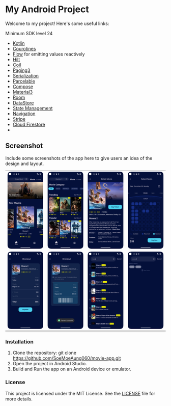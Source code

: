 # My Android Project

Welcome to my project! Here's some useful links:

Minimum SDK level 24
- [Kotlin](https://kotlinlang.org/)
- [Courotines](https://github.com/Kotlin/kotlinx.coroutines)
- [Flow](https://kotlinlang.org/api/kotlinx.coroutines/kotlinx-coroutines-core/kotlinx.coroutines.flow/) for emitting values reactively
- [Hilt](https://dagger.dev/hilt/)
- [Coil](https://github.com/coil-kt/coil)
- [Paging3](https://developer.android.com/topic/libraries/architecture/paging/v3-migration)
- [Serialization](https://kotlinlang.org/docs/serialization.html)
- [Parcelable](https://developer.android.com/kotlin/parcelize)
- [Compose](https://developer.android.com/jetpack/compose)
- [Material3](https://developer.android.com/jetpack/androidx/releases/compose-material3)
- [Room](https://developer.android.com/jetpack/androidx/releases/room)
- [DataStore](https://developer.android.com/topic/libraries/architecture/datastore)
- [State Management](https://developer.android.com/develop/ui/compose/state)
- [Navigation](https://developer.android.com/guide/navigation)
- [Stripe](https://stripe.com/nz/payments)
- [Cloud Firestore](https://firebase.google.com/docs/firestore)
- 

## Screenshot
Include some screenshots of the app here to give users an idea of the design and layout.

<table>
  <tr>
    <td><img src="docs/images/Home.png" alt="Home" width="200"/></td>
    <td><img src="docs/images/MovieCategory.png" alt="Movie Category" width="200"/></td>
    <td><img src="docs/images/Detail.png" alt="Detail" width="200"/></td>
    <td><img src="docs/images/SelectSeats.png" alt="Select Seats" width="200"/></td>
  </tr>

  <tr>
    <td><img src="docs/images/Checkout.png" alt="Checkout" width="200"/></td>
    <td><img src="docs/images/CheckoutSuccessful.png" alt="Checkout Successful" width="200"/></td>
    <td><img src="docs/images/SearchScreen.png" alt="Search Screen" width="200"/></td>
    <td><img src="docs/images/SearchHistory.png" alt="Search History" width="200"/></td>
  </tr>
</table>

### Installation
1. Clone the repository: git clone https://github.com/SoeMoeAung060/movie-app.git
2. Open the project in Android Studio.
3. Build and Run the app on an Android device or emulator.

### License
This project is licensed under the MIT License. See the [LICENSE](./LINCENSE) file for more details.
